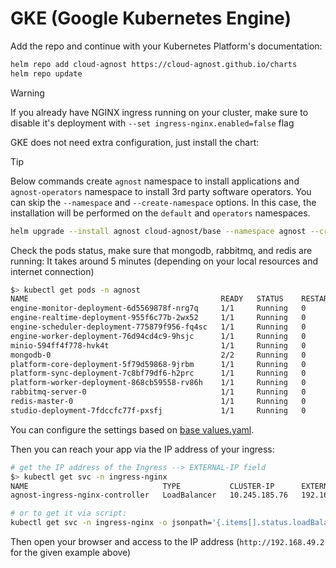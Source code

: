 # GKE (Google Kubernetes Engine)

Add the repo and continue with your Kubernetes Platform's documentation:

```bash
helm repo add cloud-agnost https://cloud-agnost.github.io/charts
helm repo update
```

> [!WARNING]
> If you already have NGINX ingress running on your cluster, make sure to disable it's deployment with `--set ingress-nginx.enabled=false` flag

GKE does not need extra configuration, just install the chart:

> [!TIP]
> Below commands create `agnost` namespace to install applications and `agnost-operators` namespace to install 3rd party software operators.
> You can skip the `--namespace` and `--create-namespace` options.
> In this case, the installation will be performed on the `default` and `operators` namespaces.

```bash
helm upgrade --install agnost cloud-agnost/base --namespace agnost --create-namespace
```

Check the pods status, make sure that mongodb, rabbitmq, and redis are running:
It takes around 5 minutes (depending on your local resources and internet connection)

```bash
$> kubectl get pods -n agnost
NAME                                           READY   STATUS    RESTARTS      AGE
engine-monitor-deployment-6d5569878f-nrg7q     1/1     Running   0             8m8s
engine-realtime-deployment-955f6c77b-2wx52     1/1     Running   0             8m8s
engine-scheduler-deployment-775879f956-fq4sc   1/1     Running   0             8m8s
engine-worker-deployment-76d94cd4c9-9hsjc      1/1     Running   0             8m8s
minio-594ff4f778-hvk4t                         1/1     Running   0             8m8s
mongodb-0                                      2/2     Running   0             7m57s
platform-core-deployment-5f79d59868-9jrbm      1/1     Running   0             8m8s
platform-sync-deployment-7c8bf79df6-h2prc      1/1     Running   0             8m8s
platform-worker-deployment-868cb59558-rv86h    1/1     Running   0             8m8s
rabbitmq-server-0                              1/1     Running   0             7m49s
redis-master-0                                 1/1     Running   0             8m8s
studio-deployment-7fdccfc77f-pxsfj             1/1     Running   0             8m8s
```

You can configure the settings based on [base values.yaml](https://github.com/cloud-agnost/charts/blob/master/base/values.yaml).

Then you can reach your app via the IP address of your ingress:

```bash
# get the IP address of the Ingress --> EXTERNAL-IP field
$> kubectl get svc -n ingress-nginx
NAME                              TYPE           CLUSTER-IP      EXTERNAL-IP      PORT(S)                      AGE
agnost-ingress-nginx-controller   LoadBalancer   10.245.185.76   192.168.49.2     80:30323/TCP,443:31819/TCP   7m1s

# or to get it via script:
kubectl get svc -n ingress-nginx -o jsonpath='{.items[].status.loadBalancer.ingress[].ip}'
```

Then open your browser and access to the IP address (`http://192.168.49.2` for the given example above)
